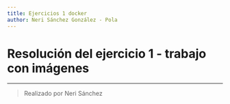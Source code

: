 ```yaml
---
title: Ejercicios 1 docker
author: Neri Sánchez González - Pola
---
```


# Resolución del ejercicio 1 - trabajo con imágenes
---

> Realizado por Neri Sánchez

